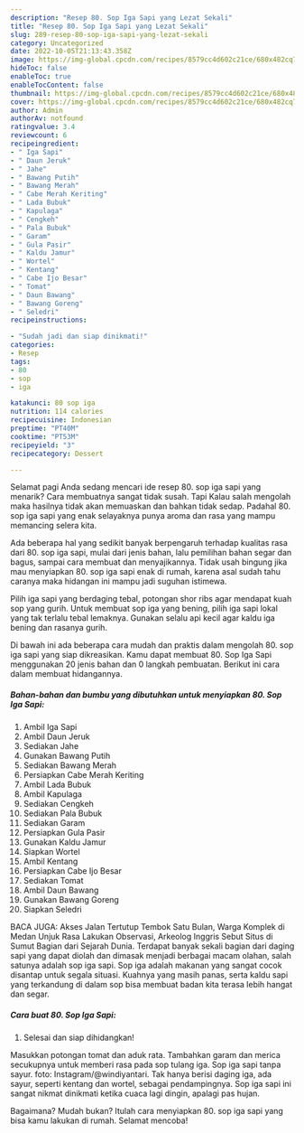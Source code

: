 ```yaml
---
description: "Resep 80. Sop Iga Sapi yang Lezat Sekali"
title: "Resep 80. Sop Iga Sapi yang Lezat Sekali"
slug: 289-resep-80-sop-iga-sapi-yang-lezat-sekali
category: Uncategorized
date: 2022-10-05T21:13:43.358Z
image: https://img-global.cpcdn.com/recipes/8579cc4d602c21ce/680x482cq70/80-sop-iga-sapi-foto-resep-utama.jpg
hideToc: false
enableToc: true
enableTocContent: false
thumbnail: https://img-global.cpcdn.com/recipes/8579cc4d602c21ce/680x482cq70/80-sop-iga-sapi-foto-resep-utama.jpg
cover: https://img-global.cpcdn.com/recipes/8579cc4d602c21ce/680x482cq70/80-sop-iga-sapi-foto-resep-utama.jpg
author: Admin
authorAv: notfound
ratingvalue: 3.4
reviewcount: 6
recipeingredient:
- " Iga Sapi"
- " Daun Jeruk"
- " Jahe"
- " Bawang Putih"
- " Bawang Merah"
- " Cabe Merah Keriting"
- " Lada Bubuk"
- " Kapulaga"
- " Cengkeh"
- " Pala Bubuk"
- " Garam"
- " Gula Pasir"
- " Kaldu Jamur"
- " Wortel"
- " Kentang"
- " Cabe Ijo Besar"
- " Tomat"
- " Daun Bawang"
- " Bawang Goreng"
- " Seledri"
recipeinstructions:

- "Sudah jadi dan siap dinikmati!"
categories:
- Resep
tags:
- 80
- sop
- iga

katakunci: 80 sop iga 
nutrition: 114 calories
recipecuisine: Indonesian
preptime: "PT40M"
cooktime: "PT53M"
recipeyield: "3"
recipecategory: Dessert

---
```



Selamat pagi Anda sedang mencari ide resep 80. sop iga sapi yang menarik? Cara membuatnya sangat tidak susah. Tapi Kalau salah mengolah maka hasilnya tidak akan memuaskan dan bahkan tidak sedap. Padahal 80. sop iga sapi yang enak selayaknya punya aroma dan rasa yang mampu memancing selera kita.


Ada beberapa hal yang sedikit banyak berpengaruh terhadap kualitas rasa dari 80. sop iga sapi, mulai dari jenis bahan, lalu pemilihan bahan segar dan bagus, sampai cara membuat dan menyajikannya. Tidak usah bingung jika mau menyiapkan 80. sop iga sapi enak di rumah, karena asal sudah tahu caranya maka hidangan ini mampu jadi suguhan istimewa.

Pilih iga sapi yang berdaging tebal, potongan shor ribs agar mendapat kuah sop yang gurih. Untuk membuat sop iga yang bening, pilih iga sapi lokal yang tak terlalu tebal lemaknya. Gunakan selalu api kecil agar kaldu iga bening dan rasanya gurih.


Di bawah ini ada beberapa cara mudah dan praktis dalam mengolah 80. sop iga sapi yang siap dikreasikan. Kamu dapat membuat 80. Sop Iga Sapi menggunakan 20 jenis bahan dan 0 langkah pembuatan. Berikut ini cara dalam membuat hidangannya.

<!--inarticleads1-->

##### Bahan-bahan dan bumbu yang dibutuhkan untuk menyiapkan 80. Sop Iga Sapi:

1. Ambil  Iga Sapi
1. Ambil  Daun Jeruk
1. Sediakan  Jahe
1. Gunakan  Bawang Putih
1. Sediakan  Bawang Merah
1. Persiapkan  Cabe Merah Keriting
1. Ambil  Lada Bubuk
1. Ambil  Kapulaga
1. Sediakan  Cengkeh
1. Sediakan  Pala Bubuk
1. Sediakan  Garam
1. Persiapkan  Gula Pasir
1. Gunakan  Kaldu Jamur
1. Siapkan  Wortel
1. Ambil  Kentang
1. Persiapkan  Cabe Ijo Besar
1. Sediakan  Tomat
1. Ambil  Daun Bawang
1. Gunakan  Bawang Goreng
1. Siapkan  Seledri


BACA JUGA: Akses Jalan Tertutup Tembok Satu Bulan, Warga Komplek di Medan Unjuk Rasa Lakukan Observasi, Arkeolog Inggris Sebut Situs di Sumut Bagian dari Sejarah Dunia. Terdapat banyak sekali bagian dari daging sapi yang dapat diolah dan dimasak menjadi berbagai macam olahan, salah satunya adalah sop iga sapi. Sop iga adalah makanan yang sangat cocok disantap untuk segala situasi. Kuahnya yang masih panas, serta kaldu sapi yang terkandung di dalam sop bisa membuat badan kita terasa lebih hangat dan segar. 

<!--inarticleads2-->

##### Cara buat 80. Sop Iga Sapi:


1. Selesai dan siap dihidangkan!

Masukkan potongan tomat dan aduk rata. Tambahkan garam dan merica secukupnya untuk memberi rasa pada sop tulang iga. Sop iga sapi tanpa sayur. foto: Instagram/@windiyantari. Tak hanya berisi daging iga, ada sayur, seperti kentang dan wortel, sebagai pendampingnya. Sop iga sapi ini sangat nikmat dinikmati ketika cuaca lagi dingin, apalagi pas hujan. 

Bagaimana? Mudah bukan? Itulah cara menyiapkan 80. sop iga sapi yang bisa kamu lakukan di rumah. Selamat mencoba!
